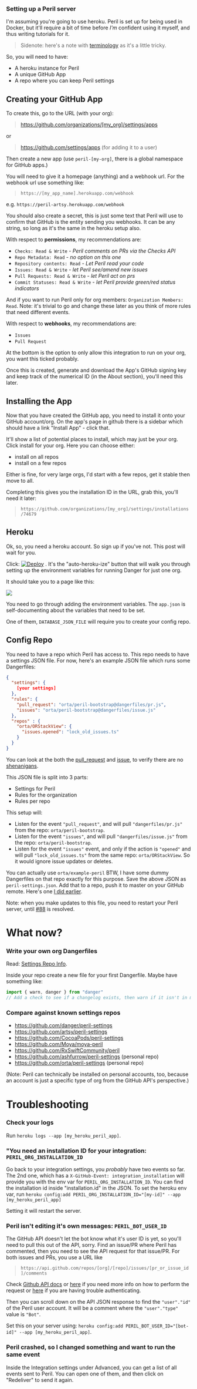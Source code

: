 ### Setting up a Peril server

I'm assuming you're going to use heroku. Peril is set up for being used in Docker, but it'll require a bit of time
before _I'm_ confident using it myself, and thus writing tutorials for it.

> Sidenote: here's a note with [terminology](./terminology.md) as it's a little tricky.

So, you will need to have:

- A heroku instance for Peril
- A unique GitHub App
- A repo where you can keep Peril settings

## Creating your GitHub App

To create this, go to the URL (with your org):

> <https://github.com/organizations/[my_org]/settings/apps>

or

> https://github.com/settings/apps (for adding it to a user)

Then create a new app (use `peril-[my-org]`, there is a global namespace for GitHub apps.)

You will need to give it a homepage (anything) and a webhook url. For the webhook url use something like:

> `https://[my_app_name].herokuapp.com/webhook`

e.g. `https://peril-artsy.herokuapp.com/webhook`

You should also create a secret, this is just some text that Peril will use to confirm that GitHub is the entity sending
you webhooks. It can be any string, so long as it's the same in the heroku setup also.

With respect to **permissions**, my recommendations are:

- `Checks: Read & Write` - _Peril comments on PRs via the Checks API_
- `Repo Metadata: Read` - _no option on this one_
- `Repository contents: Read` - _Let Peril read your code_
- `Issues: Read & Write` - _let Peril see/amend new issues_
- `Pull Requests: Read & Write` - _let Peril act on prs_
- `Commit Statuses: Read & Write` - _let Peril provide green/red status indicators_

And if you want to run Peril only for org members: `Organization Members: Read`. Note: it's trivial to go and change
these later as you think of more rules that need different events.

With respect to **webhooks**, my recommendations are:

- `Issues`
- `Pull Request`

At the bottom is the option to only allow this integration to run on your org, you want this ticked probably.

Once this is created, generate and download the App's GitHub signing key and keep track of the numerical ID (in the
About section), you'll need this later.

## Installing the App

Now that you have created the GitHub app, you need to install it onto your GitHub account/org. On the app's page in
github there is a sidebar which should have a link "Install App" - click that.

It'll show a list of potential places to install, which may just be your org. Click install for your org. Here you can
choose either:

- install on all repos
- install on a few repos

Either is fine, for very large orgs, I'd start with a few repos, get it stable then move to all.

Completing this gives you the installation ID in the URL, grab this, you'll need it later:

> `https://github.com/organizations/[my_org]/settings/installations/74679`

## Heroku

Ok, so, you need a heroku account. So sign up if you've not. This post will wait for you.

Click:
[![Deploy](https://www.herokucdn.com/deploy/button.png)](https://heroku.com/deploy?template=https://github.com/danger/peril)
. It's the "auto-heroku-ize" button that will walk you through setting up the environment variables for running Danger
for just one org.

It should take you to a page like this:

![](images/heroku_setup.png)

You need to go through adding the environment variables. The `app.json` is self-documenting about the variables that
need to be set.

One of them, `DATABASE_JSON_FILE` will require you to create your config repo.

## Config Repo

You need to have a repo which Peril has access to. This repo needs to have a settings JSON file. For now, here's an
example JSON file which runs some Dangerfiles:

```json
{
  "settings": {
    [your settings]
  },
  "rules": {
    "pull_request": "orta/peril-bootstrap@dangerfiles/pr.js",
    "issues": "orta/peril-bootstrap@dangerfiles/issue.js"
  },
  "repos" : {
    "orta/ORStackView": {
      "issues.opened": "lock_old_issues.ts"
    }
  }
}
```

You can look at the both the [pull_request](https://github.com/orta/peril-bootstrap/blob/master/dangerfiles/pr.js) and
[issue](https://github.com/orta/peril-bootstrap/blob/master/dangerfiles/issue.js), to verify there are no
[shenanigans](https://www.merriam-webster.com/dictionary/shenanigan).

This JSON file is split into 3 parts:

- Settings for Peril
- Rules for the organization
- Rules per repo

This setup will:

- Listen for the event `"pull_request"`, and will pull `"dangerfiles/pr.js"` from the repo: `orta/peril-bootstrap`.
- Listen for the event `"issues"`, and will pull `"dangerfiles/issue.js"` from the repo: `orta/peril-bootstrap`.
- Listen for the event `"issues"` event, and only if the action is `"opened"` and will pull `"lock_old_issues.ts"` from
  the same repo: `orta/ORStackView`. So it would ignore issue updates or deletes.

You can actually use `orta/example-peril` BTW, I have some dummy Dangerfiles on that repo exactly for this purpose. Save
the above JSON as `peril-settings.json`. Add that to a repo, push it to master on your GitHub remote. Here's one
[I did earlier](https://github.com/artsy/peril-settings/commit/03a1745b1f9f83fc2367ed6cdc72dee3f466b75f).

Note: when you make updates to this file, you need to restart your Peril server, until
[#88](https://github.com/danger/peril/issues/88) is resolved.

# What now?

### Write your own org Dangerfiles

Read: [Settings Repo Info](settings_repo_info.md).

Inside your repo create a new file for your first Dangerfile. Maybe have something like:

```js
import { warn, danger } from "danger"
// Add a check to see if a changelog exists, then warn if it isn't in modified etc
```

### Compare against known settings repos

- <https://github.com/danger/peril-settings>
- <https://github.com/artsy/peril-settings>
- <https://github.com/CocoaPods/peril-settings>
- <https://github.com/Moya/moya-peril>
- <https://github.com/RxSwiftCommunity/peril>
- <https://github.com/ashfurrow/peril-settings> (personal repo)
- <https://github.com/orta/peril-settings> (personal repo)

(Note: Peril can technically be installed on personal accounts, too, because an account is just a specific type of org
from the GitHub API's perspective.)

# Troubleshooting

### Check your logs

Run `heroku logs --app [my_heroku_peril_app]`.

### "You need an installation ID for your integration: `PERIL_ORG_INSTALLATION_ID`

Go back to your integration settings, you _probably_ have two events so far. The 2nd one, which has a
`X-GitHub-Event: integration_installation` will provide you with the env var for `PERIL_ORG_INSTALLATION_ID`. You can
find the installation id inside "installation.id" in the JSON. To set the heroku env var, run
`heroku config:add PERIL_ORG_INSTALLATION_ID="[my-id]" --app [my_heroku_peril_app]`

Setting it will restart the server.

### Peril isn't editing it's own messages: `PERIL_BOT_USER_ID`

The GitHub API doesn't let the bot know what it's user ID is yet, so you'll need to pull this out of the API, sorry.
Find an issue/PR where Peril has commented, then you need to see the API request for that issue/PR. For both issues and
PRs, you use a URL like

> `https://api.github.com/repos/[org]/[repo]/issues/[pr_or_issue_id]/comments`

Check [Github API docs](https://developer.github.com/v3/issues/comments/#list-comments-on-an-issue) or
[here](https://platform.github.community/t/obtaining-the-id-of-the-bot-user/2076/5) if you need more info on how to
perform the request or [here](https://developer.github.com/v3/auth/#basic-authentication) if you are having trouble
authenticating.

Then you can scroll down on the API JSON response to find the `"user"."id"` of the Peril user account. It will be a
comment where the `"user"."type"` value is `"Bot"`.

Set this on your server using: `heroku config:add PERIL_BOT_USER_ID="[bot-id]" --app [my_heroku_peril_app]`.

### Peril crashed, so I changed something and want to run the same event

Inside the Integration settings under Advanced, you can get a list of all events sent to Peril. You can open one of
them, and then click on "Redeliver" to send it again.
